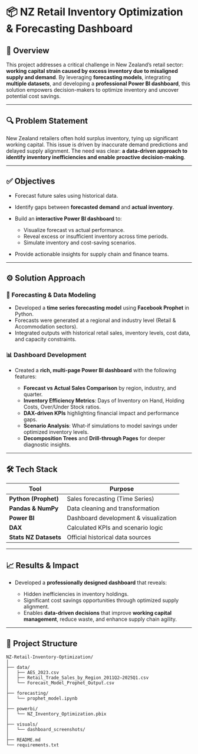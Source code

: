 # 📦 NZ Retail Inventory Optimization & Forecasting Dashboard

## 🧩 Overview

This project addresses a critical challenge in New Zealand’s retail sector: **working capital strain caused by excess inventory due to misaligned supply and demand**. By leveraging **forecasting models**, integrating **multiple datasets**, and developing a **professional Power BI dashboard**, this solution empowers decision-makers to optimize inventory and uncover potential cost savings.

---

## 🔍 Problem Statement

New Zealand retailers often hold surplus inventory, tying up significant working capital. This issue is driven by inaccurate demand predictions and delayed supply alignment. The need was clear: **a data-driven approach to identify inventory inefficiencies and enable proactive decision-making**.

---

## ✅ Objectives

* Forecast future sales using historical data.
* Identify gaps between **forecasted demand** and **actual inventory**.
* Build an **interactive Power BI dashboard** to:

  * Visualize forecast vs actual performance.
  * Reveal excess or insufficient inventory across time periods.
  * Simulate inventory and cost-saving scenarios.
* Provide actionable insights for supply chain and finance teams.

---

## ⚙️ Solution Approach

### 🧠 Forecasting & Data Modeling

* Developed a **time series forecasting model** using **Facebook Prophet** in Python.
* Forecasts were generated at a regional and industry level (Retail & Accommodation sectors).
* Integrated outputs with historical retail sales, inventory levels, cost data, and capacity constraints.

### 📊 Dashboard Development

* Created a **rich, multi-page Power BI dashboard** with the following features:

  * **Forecast vs Actual Sales Comparison** by region, industry, and quarter.
  * **Inventory Efficiency Metrics**: Days of Inventory on Hand, Holding Costs, Over/Under Stock ratios.
  * **DAX-driven KPIs** highlighting financial impact and performance gaps.
  * **Scenario Analysis**: What-if simulations to model savings under optimized inventory levels.
  * **Decomposition Trees** and **Drill-through Pages** for deeper diagnostic insights.

---

## 🛠 Tech Stack

| Tool                  | Purpose                               |
| --------------------- | ------------------------------------- |
| **Python (Prophet)**  | Sales forecasting (Time Series)       |
| **Pandas & NumPy**    | Data cleaning and transformation      |
| **Power BI**          | Dashboard development & visualization |
| **DAX**               | Calculated KPIs and scenario logic    |
| **Stats NZ Datasets** | Official historical data sources      |

---

## 📈 Results & Impact

* Developed a **professionally designed dashboard** that reveals:

  * Hidden inefficiencies in inventory holdings.
  * Significant cost savings opportunities through optimized supply alignment.
  * Enables **data-driven decisions** that improve **working capital management**, reduce waste, and enhance supply chain agility.

---

## 📂 Project Structure

```
NZ-Retail-Inventory-Optimization/
│
├── data/
│   ├── AES_2023.csv
│   ├── Retail_Trade_Sales_by_Region_2011Q2–2025Q1.csv
│   └── Forecast_Model_Prophet_Output.csv
│
├── forecasting/
│   └── prophet_model.ipynb
│
├── powerbi/
│   └── NZ_Inventory_Optimization.pbix
│
├── visuals/
│   └── dashboard_screenshots/
│
├── README.md
└── requirements.txt
```

